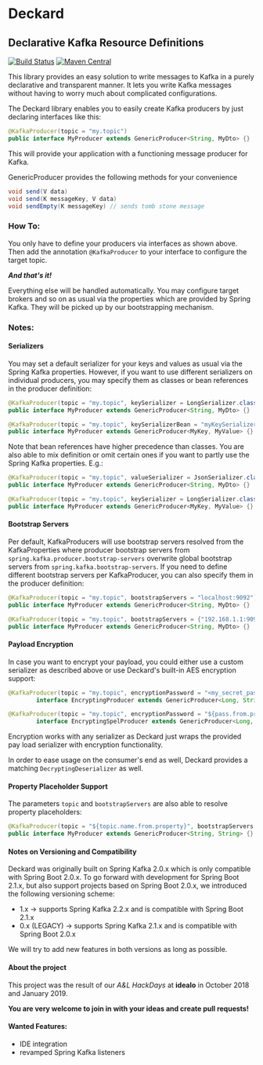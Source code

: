 # Deckard
## Declarative Kafka Resource Definitions
[![Build Status](https://travis-ci.org/idealo/deckard.svg?branch=master)](https://travis-ci.org/idealo/deckard)
[![Maven Central](https://maven-badges.herokuapp.com/maven-central/de.idealo.kafka/deckard/badge.svg)](https://maven-badges.herokuapp.com/maven-central/de.idealo.kafka/deckard) 


This library provides an easy solution to write messages to Kafka in a purely declarative and transparent manner.
It lets you write Kafka messages without having to worry much about complicated configurations. 

The Deckard library enables you to easily create Kafka producers by just declaring interfaces like this:

````java
@KafkaProducer(topic = "my.topic")
public interface MyProducer extends GenericProducer<String, MyDto> {}
````

This will provide your application with a functioning message producer for Kafka.

GenericProducer provides the following methods for your convenience

````java
void send(V data)
void send(K messageKey, V data)
void sendEmpty(K messageKey) // sends tomb stone message 
````

### How To:

You only have to define your producers via interfaces as shown above.
Then add the annotation `@KafkaProducer` to your interface to configure the target topic.

**_And that's it!_** 
  
Everything else will be handled automatically. You may configure target brokers and so on as usual
via the properties which are provided by Spring Kafka. They will be picked up by our
bootstrapping mechanism. 

### Notes:
#### Serializers
You may set a default serializer for your keys and values as usual via the Spring Kafka properties. 
However, if you want to use different serializers on individual producers, you may specify them as classes or bean 
references in the producer definition:

````java
@KafkaProducer(topic = "my.topic", keySerializer = LongSerializer.class, valueSerializer = JsonSerializer.class)
public interface MyProducer extends GenericProducer<String, MyDto> {}
````
````java
@KafkaProducer(topic = "my.topic", keySerializerBean = "myKeySerializer", valueSerializerBean = "myValueSerializer")
public interface MyProducer extends GenericProducer<MyKey, MyValue> {}
````

Note that bean references have higher precedence than classes. You are also able to mix definition or omit certain ones 
if you want to partly use the Spring Kafka properties. E.g.:

````java
@KafkaProducer(topic = "my.topic", valueSerializer = JsonSerializer.class)
public interface MyProducer extends GenericProducer<String, MyDto> {}
````
````java
@KafkaProducer(topic = "my.topic", keySerializer = LongSerializer.class, valueSerializerBean = "myValueSerializer")
public interface MyProducer extends GenericProducer<MyKey, MyValue> {}
````

#### Bootstrap Servers
Per default, KafkaProducers will use bootstrap servers resolved from the KafkaProperties where producer bootstrap servers 
from `spring.kafka.producer.bootstrap-servers` overwrite global bootstrap servers from `spring.kafka.bootstrap-servers`. 
If you need to define different bootstrap servers per KafkaProducer, you can also specify them in the producer definition:
 
````java
@KafkaProducer(topic = "my.topic", bootstrapServers = "localhost:9092")
public interface MyProducer extends GenericProducer<String, MyDto> {}
````
````java
@KafkaProducer(topic = "my.topic", bootstrapServers = {"192.168.1.1:9092", "192.168.1.2:9092"})
public interface MyProducer extends GenericProducer<String, MyDto> {}
````

#### Payload Encryption
In case you want to encrypt your payload, you could either use a custom serializer as described above or use Deckard's 
built-in AES encryption support:
 
````java
@KafkaProducer(topic = "my.topic", encryptionPassword = "<my_secret_pass>", encryptionSalt = "<my_secret_salt>")
        interface EncryptingProducer extends GenericProducer<Long, String> {}
````
````java
@KafkaProducer(topic = "my.topic", encryptionPassword = "${pass.from.property}", encryptionSalt = "${salt.from.property}")
        interface EncryptingSpelProducer extends GenericProducer<Long, String> {}
````

Encryption works with any serializer as Deckard just wraps the provided pay load serializer with encryption functionality.

In order to ease usage on the consumer's end as well, Deckard provides a matching 
`DecryptingDeserializer` as well.

#### Property Placeholder Support
The parameters `topic` and `bootstrapServers` are also able to resolve property placeholders:
````java
@KafkaProducer(topic = "${topic.name.from.property}", bootstrapServers = "${bootstrap-servers.from.property}")
public interface MyProducer extends GenericProducer<String, String> {}
````

#### Notes on Versioning and Compatibility

Deckard was originally built on Spring Kafka 2.0.x which is only compatible with Spring Boot 2.0.x.
To go forward with development for Spring Boot 2.1.x, but also support projects based on Spring Boot 2.0.x, we introduced the following versioning scheme:

- 1.x -> supports Spring Kafka 2.2.x and is compatible with Spring Boot 2.1.x
- 0.x (LEGACY) -> supports Spring Kafka 2.1.x and is compatible with Spring Boot 2.0.x

We will try to add new features in both versions as long as possible.

#### About the project

This project was the result of our _A&L HackDays_ at __idealo__ in October 2018 and January 2019.
 
__You are very welcome to join in with your ideas and create pull requests!__

#### Wanted Features:
- IDE integration
- revamped Spring Kafka listeners
